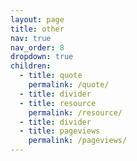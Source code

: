 ```yaml
---
layout: page
title: other
nav: true
nav_order: 8
dropdown: true
children:
  - title: quote
    permalink: /quote/
  - title: divider
  - title: resource
    permalink: /resource/
  - title: divider
  - title: pageviews
    permalink: /pageviews/
---
```

